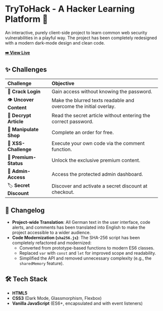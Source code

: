 # TryToHack - A Hacker Learning Platform 👾

An interactive, purely client-side project to learn common web security vulnerabilities in a playful way. The project has been completely redesigned with a modern dark-mode design and clean code.

**[➡️ View Live](https://hungryy2k.github.io/trytohack/)**

## ✨ Challenges

| Challenge | Objective |
| :--- | :--- |
| 🔐 **Crack Login** | Gain access without knowing the password. |
| 👁️ **Uncover Content** | Make the blurred texts readable and overcome the initial overlay. |
| 🔑 **Decrypt Article** | Read the secret article without entering the correct password. |
| 🛒 **Manipulate Shop** | Complete an order for free. |
| 💬 **XSS-Challenge** | Execute your own code via the comment function. |
| 💎 **Premium-Status** | Unlock the exclusive premium content. |
| 🍪 **Admin-Access** | Access the protected admin dashboard. |
| 🏷️ **Secret Discount** | Discover and activate a secret discount at checkout. |

## 🚀 Changelog

* **Project-wide Translation**: All German text in the user interface, code alerts, and comments has been translated into English to make the project accessible to a wider audience.
* **Code Modernization (`sha256.js`)**: The SHA-256 script has been completely refactored and modernized:
    * Converted from prototype-based functions to modern ES6 classes.
    * Replaced `var` with `const` and `let` for improved scope and readability.
    * Simplified the API and removed unnecessary complexity (e.g., the `sharedMemory` feature).

## 🛠️ Tech Stack

* **HTML5**
* **CSS3** (Dark Mode, Glassmorphism, Flexbox)
* **Vanilla JavaScript** (ES6+, encapsulated and with event listeners)